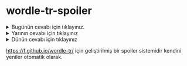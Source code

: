 # wordle-tr-spoiler

<details>
  <summary>Bugünün cevabı için tıklayınız.</summary>
  <br>
    <b> gömme </b>
</details>

<details>
  <summary>Yarının cevabı için tıklayınız</summary>
  <br>
   <b> kavuz </b>
</details>

<details>
  <summary>Dünün cevabı için tıklayınız </summary>
  <br>
  <b> kesek </b>
</details>

https://f.github.io/wordle-tr/ için geliştirilmiş bir spoiler sistemidir kendini yeniler otomatik olarak.

